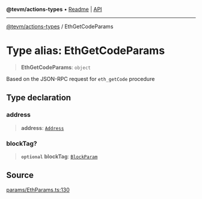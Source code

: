 **@tevm/actions-types** • [Readme](../README.md) \| [API](../globals.md)

***

[@tevm/actions-types](../README.md) / EthGetCodeParams

# Type alias: EthGetCodeParams

> **EthGetCodeParams**: `object`

Based on the JSON-RPC request for `eth_getCode` procedure

## Type declaration

### address

> **address**: [`Address`](Address.md)

### blockTag?

> **`optional`** **blockTag**: [`BlockParam`](BlockParam.md)

## Source

[params/EthParams.ts:130](https://github.com/evmts/tevm-monorepo/blob/main/packages/actions-types/src/params/EthParams.ts#L130)
